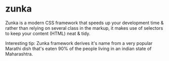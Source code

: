 zunka
=====

Zunka is a modern CSS framework that speeds up your development time & rather than relying on several class in the markup,
it makes use of selectors to keep your content (HTML) neat & tidy.

Interesting tip: Zunka framework derives it's name from a very popular Marathi dish that's eaten 90% of the people living in an indian state of Maharashtra.
